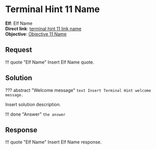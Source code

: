 # Terminal Hint 11 Name

**Elf**: Elf Name<br/>
**Direct link**: [terminal hint 11 link name](https://docker2022.kringlecon.com/?challenge=)<br/>
**Objective**: [Objective 11 Name](../objectives/o11.md)


## Request

!!! quote "Elf Name"
    Insert Elf Name quote.


## Solution

??? abstract "Welcome message"
    ```text
    Insert Terminal Hint welcome message.
    ```

Insert solution description.

!!! done "Answer"
    `the answer`


## Response

!!! quote "Elf Name"
    Insert Elf Name response.
